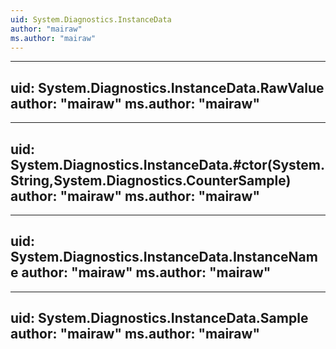 ```yaml
---
uid: System.Diagnostics.InstanceData
author: "mairaw"
ms.author: "mairaw"
---
```


---
uid: System.Diagnostics.InstanceData.RawValue
author: "mairaw"
ms.author: "mairaw"
---

---
uid: System.Diagnostics.InstanceData.#ctor(System.String,System.Diagnostics.CounterSample)
author: "mairaw"
ms.author: "mairaw"
---

---
uid: System.Diagnostics.InstanceData.InstanceName
author: "mairaw"
ms.author: "mairaw"
---

---
uid: System.Diagnostics.InstanceData.Sample
author: "mairaw"
ms.author: "mairaw"
---
